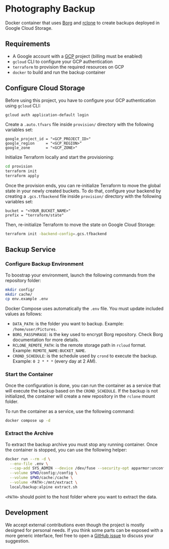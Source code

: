 # Photography Backup

Docker container that uses [Borg](https://borgbackup.readthedocs.io/en/stable/) and [rclone](https://rclone.org/) to create backups deployed
in Google Cloud Storage.

## Requirements

* A Google account with a [GCP](https://cloud.google.com/) project (billing must be enabled)
* `gcloud` CLI to configure your GCP authentication
* `terraform` to provision the required resources on GCP
* `docker` to build and run the backup container

## Configure Cloud Storage

Before using this project, you have to configure your GCP authentication using `gcloud` CLI:

```bash
gcloud auth application-default login
```

Create a `.auto.tfvars` file inside `provision/` directory with the following variables set:
```hcl
google_project_id = "<GCP_PROJECT_ID>"
google_region     = "<GCP_REGION>"
google_zone       = "<GCP_ZONE>"
```

Initialize Terraform locally and start the provisioning:
```bash
cd provision
terraform init
terraform apply
```

Once the provision ends, you can re-initialize Terraform to move the global state in your newly created buckets. To do that,
configure your backend by creating a `.gcs.tfbackend` file inside `provision/` directory with the following variables set:
```hcl
bucket = "<YOUR_BUCKET_NAME>"
prefix = "terraform/state"
```

Then, re-initialize Terraform to move the state on Google Cloud Storage:
```bash
terraform init -backend-config=.gcs.tfbackend
```

## Backup Service

### Configure Backup Environment

To boostrap your environment, launch the following commands from the repository folder:
```bash
mkdir config/
mkdir cache/
cp env.example .env
```

Docker Compose uses automatically the `.env` file. You must update included values as follows:
* `DATA_PATH`: is the folder you want to backup. Example: `/home/user/Pictures`.
* `BORG_PASSPHRASE`: is the key used to encrypt Borg repository. Check Borg documentation for more details.
* `RCLONE_REMOTE_PATH`: is the remote storage path in `rcloud` format. Example: `REMOTE_NAME:BUCKET_NAME`.
* `CROND_SCHEDULE`: is the schedule used by `crond` to execute the backup. Example: `0 2 * * *` (every day at 2 AM).

### Start the Container

Once the configuration is done, you can run the container as a service that will execute the backup based
on the `CROND_SCHEDULE`. If the backup is not initialized, the container will create a new repository in the
`rclone` mount folder.

To run the container as a service, use the following command:
```bash
docker compose up -d
```

### Extract the Archive

To extract the backup archive you must stop any running container. Once the container is stopped, you can
use the following helper:
```bash
docker run --rm -d \
  --env-file .env \
  --cap-add SYS_ADMIN --device /dev/fuse --security-opt apparmor:unconfined \
  --volume $PWD/config:/config \
  --volume $PWD/cache:/cache \
  --volume <PATH>:/mnt/extract \
  local/backup:alpine extract.sh
```

`<PATH>` should point to the host folder where you want to extract the data.

## Development

We accept external contributions even though the project is mostly designed for personal needs.
If you think some parts can be exposed with a more generic interface, feel free to open a
[GitHub issue](https://github.com/palazzem/photography-backup/issues) to discuss your suggestion.

